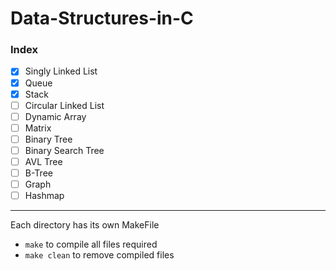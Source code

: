 # Data-Structures-in-C

### Index
- [X] Singly Linked List
- [X] Queue
- [X] Stack
- [ ] Circular Linked List
- [ ] Dynamic Array
- [ ] Matrix
- [ ] Binary Tree
- [ ] Binary Search Tree
- [ ] AVL Tree
- [ ] B-Tree
- [ ] Graph
- [ ] Hashmap

---

Each directory has its own MakeFile
- `make` to compile all files required
- `make clean` to remove compiled files

